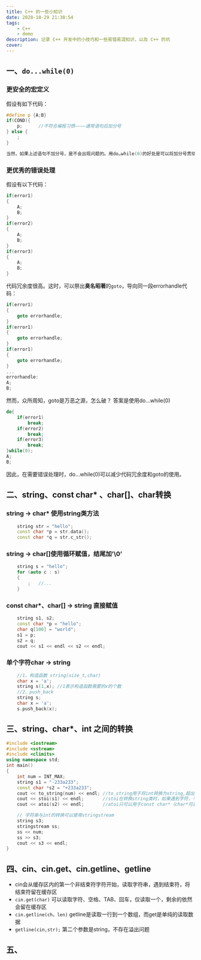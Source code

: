 ```yaml
---
title: C++ 的一些小知识
date: 2020-10-29 21:38:54
tags:
    - C++
    - demo
description: 记录 C++ 开发中的小技巧和一些易错易混知识，以及 C++ 的坑
cover:
---
```



## 一、`do...while(0)`

### 更安全的宏定义

假设有如下代码：
```c++
#define p {A;B}
if(COND){
	p;      //不符合编程习惯————通常语句后加分号
} else {
    ;
}

当然，如果上述语句不加分号，是不会出现问题的。用do…while(0)的好处是可以将加分号贯彻到底。
```

### 更优秀的错误处理
假设有以下代码：
```c++
if(error1)
{
	A;
	B;
}
if(error2)
{
	A;
	B;
}
if(error3)
{
	A;
	B;
}
```
代码冗余度很高。这时，可以祭出**臭名昭著**的`goto`，导向同一段errorhandle代码： 
```c++
if(error1)
{
	goto errorhandle;
}
if(error1)
{
	goto errorhandle;
}
if(error1)
{
	goto errorhandle;
}
...
errorhandle:
A;
B;
```

然而，众所周知，goto是万恶之源，怎么破？
答案是使用do…while(0)
```c++
do{
	if(error1)
		break;
	if(error2)
		break;
	if(error3)
		break;
}while(0);
A;
B;
```
因此，在需要错误处理时，do…while(0)可以减少代码冗余度和goto的使用。

## 二、string、const char* 、char[]、char转换
### string -> char* 使用string类方法
```c++
    string str = "hello";
    const char *p = str.data();
	const char *q = str.c_str();
```

### string -> char[]使用循环赋值，结尾加’\0’
```c++
    string s = "hello";
    for (auto c : s)
    {
		;	//...
    }
```
### const char*、char[] -> string 直接赋值
```c++
    string s1, s2;
    const char *p = "hello";
    char q[100] = "world";
    s1 = p;
    s2 = q;
    cout << s1 << endl << s2 << endl;
```
### 单个字符char -> string
```c++
	//1、构造函数 string(size_t,char)
	char x = 'a';
	string s(1,x); //1表示构造函数需要的x的个数
	//2、push_back
	string s;
	char x = 'a';
	s.push_back(x);
```
## 三、string、char*、int 之间的转换

```c++
#include <iostream>
#include <sstream>
#include <climits>
using namespace std;
int main()
{
    int num = INT_MAX;
    string s1 = "-233a233";
    const char *s2 = "+233a233";
    cout << to_string(num) << endl; //to_string用于将int转换为string,超出int范围不报错，但只显示int值
    cout << stoi(s1) << endl;       //stoi在转换string类时，如果遇到字符，不再转换后续整型及字符
    cout << atoi(s2) << endl;       //atoi只可以用于const char*（char*可以自动转换为const char *）

    // 字符串与int的转换可以使用stringstream
    string s3;
    stringstream ss;
    ss << num;
    ss >> s3;
    cout << s3 << endl;
}
```
## 四、cin、cin.get、cin.getline、getline

- cin会从缓存区内的第一个非结束符字符开始，读取字符串，遇到结束符，将结束符留在缓存区
- `cin.get(char)` 可以读取字符、空格、TAB、回车，仅读取一个，剩余的依然会留在缓存区
- `cin.getline(ch，len)` getline是读取一行到一个数组，而get是单纯的读取数据
- `getline(cin,str);` 第二个参数是string，不存在溢出问题

## 五、
